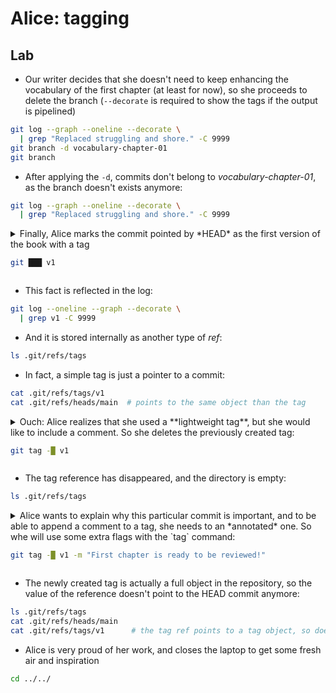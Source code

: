 # Alice: tagging

## Lab

* Our writer decides that she doesn't need to keep enhancing the vocabulary of
the first chapter (at least for now), so she proceeds to delete the branch
 (`--decorate` is required to show the tags if the output is pipelined)

```bash
git log --graph --oneline --decorate \
  | grep "Replaced struggling and shore." -C 9999
git branch -d vocabulary-chapter-01
git branch
```

* After applying the `-d`, commits don't belong to *vocabulary-chapter-01*, as the
branch doesn't exists anymore:

```bash
git log --graph --oneline --decorate \
  | grep "Replaced struggling and shore." -C 9999
```

<details>
<summary>
Finally, Alice marks the commit pointed by *HEAD* as the first version of the book with a tag

```bash
git ███ v1
```
</summary>

---
#### Solution

```bash
git tag v1
```
---
</details>

* This fact is reflected in the log:

```bash
git log --oneline --graph --decorate \
  | grep v1 -C 9999
```

* And it is stored internally as another type of *ref*:

```bash
ls .git/refs/tags
```

* In fact, a simple tag is just a pointer to a commit:

```bash
cat .git/refs/tags/v1
cat .git/refs/heads/main  # points to the same object than the tag
```

<details>
<summary>
Ouch: Alice realizes that she used a **lightweight tag**, but she would like to include a comment. 
So she deletes the previously created tag:

```bash
git tag -█ v1
```
</summary>

---
#### Solution

```bash
git tag -d v1
```
---
</details>

* The tag reference has disappeared, and the directory is empty:

```bash
ls .git/refs/tags
```

<details>
<summary>
Alice wants to explain why this particular commit is important, and to be able
to append a comment to a tag, she needs to an *annotated* one. So whe will use
some extra flags with the `tag` command:

```bash
git tag -█ v1 -m "First chapter is ready to be reviewed!"
```
</summary>

---
#### Solution

```bash
git tag -a v1 -m "First chapter is ready to be reviewed!"
```
---
</details>

* The newly created tag is actually a full object in the repository, so the value
of the reference doesn't point to the HEAD commit anymore:

```bash
ls .git/refs/tags
cat .git/refs/heads/main
cat .git/refs/tags/v1      # the tag ref points to a tag object, so doesn't match the last commit
```

* Alice is very proud of her work, and closes the laptop to get some fresh air and inspiration

```bash
cd ../../
```